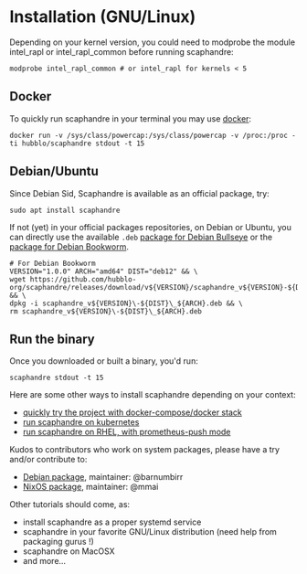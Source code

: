 # Installation (GNU/Linux)

Depending on your kernel version, you could need to modprobe the module intel_rapl or intel_rapl_common before running scaphandre:

    modprobe intel_rapl_common # or intel_rapl for kernels < 5

## Docker
To quickly run scaphandre in your terminal you may use [docker](https://www.docker.com/):

    docker run -v /sys/class/powercap:/sys/class/powercap -v /proc:/proc -ti hubblo/scaphandre stdout -t 15

## Debian/Ubuntu

Since Debian Sid, Scaphandre is available as an official package, try:

    sudo apt install scaphandre

If not (yet) in your official packages repositories, on Debian or Ubuntu, you can directly use the available `.deb` [package for Debian Bullseye](https://github.com/hubblo-org/scaphandre/releases/download/v1.0.0/scaphandre_v1.0.0-deb11_amd64.deb) or the [package for Debian Bookworm](https://github.com/hubblo-org/scaphandre/releases/download/v1.0.0/scaphandre_v1.0.0-deb12_amd64.deb).

    # For Debian Bookworm
    VERSION="1.0.0" ARCH="amd64" DIST="deb12" && \
    wget https://github.com/hubblo-org/scaphandre/releases/download/v${VERSION}/scaphandre_v${VERSION}-${DIST}_${ARCH}.deb && \
    dpkg -i scaphandre_v${VERSION}\-${DIST}\_${ARCH}.deb && \
    rm scaphandre_v${VERSION}\-${DIST}\_${ARCH}.deb

## Run the binary
Once you downloaded or built a binary, you'd run:

    scaphandre stdout -t 15

Here are some other ways to install scaphandre depending on your context:

- [quickly try the project with docker-compose/docker stack](docker-compose.md)
- [run scaphandre on kubernetes](kubernetes.md)
- [run scaphandre on RHEL, with prometheus-push mode](../how-to_guides/install-prometheuspush-only-rhel.md)

Kudos to contributors who work on system packages, please have a try and/or contribute to:

- [Debian package](https://github.com/barnumbirr/scaphandre-debian), maintainer: @barnumbirr
- [NixOS package](https://github.com/mmai/scaphandre-flake), maintainer: @mmai

Other tutorials should come, as:

- install scaphandre as a proper systemd service
- scaphandre in your favorite GNU/Linux distribution (need help from packaging gurus !)
- scaphandre on MacOSX
- and more...
